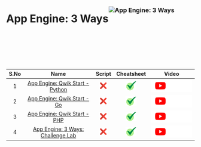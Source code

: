 [cross]: /assets/cross.jpg
[tick]: /assets/tick.jpg

### <img src="https://cdn.qwiklabs.com/%2Fus%2B9SsjBJvNFaAG9KABofDumpomMuhFAIJrP23UqIE%3D" alt="App Engine: 3 Ways" title="App Engine: 3 Ways" align="right" height="160" width="230"/>

# App Engine: 3 Ways

<br>
<br>
<br>
<br>
<br>


| S.No | Name | Script | Cheatsheet | Video |
| :--: | :--: | :----: | :--------: | :---: |
| 1 | [App Engine: Qwik Start - Python](https://www.cloudskillsboost.google/course_templates/671/labs/461532) | [![cross][cross]]() | [![tick][tick]](../../Labs/Cheatsheets/GSP067/CHEATSHEET.md) | <a href=""> <picture> <source media="(prefers-color-scheme: dark)" srcset="../../assets/yt-dark.png"> <source media="(prefers-color-scheme: light)" srcset="../../assets/yt-light.png"> <img alt="YouTube logo" src="../../assets/yt-dark.png"></picture> </a> |
| 2 | [App Engine: Qwik Start - Go](https://www.cloudskillsboost.google/course_templates/671/labs/461533) | [![cross][cross]]() | [![tick][tick]](../../Labs/Cheatsheets/GSP070/CHEATSHEET.md) | <a href=""> <picture> <source media="(prefers-color-scheme: dark)" srcset="../../assets/yt-dark.png"> <source media="(prefers-color-scheme: light)" srcset="../../assets/yt-light.png"> <img alt="YouTube logo" src="../../assets/yt-dark.png"></picture> </a> |
| 3 | [App Engine: Qwik Start - PHP](https://www.cloudskillsboost.google/course_templates/671/labs/461534) | [![cross][cross]]() | [![tick][tick]](../../Labs/Cheatsheets/GSP069/CHEATSHEET.md) | <a href=""> <picture> <source media="(prefers-color-scheme: dark)" srcset="../../assets/yt-dark.png"> <source media="(prefers-color-scheme: light)" srcset="../../assets/yt-light.png"> <img alt="YouTube logo" src="../../assets/yt-dark.png"></picture> </a> |
| 4 | [App Engine: 3 Ways: Challenge Lab](https://www.cloudskillsboost.google/course_templates/671/labs/461535) | [![cross][cross]]() | [![tick][tick]](../../Labs/Cheatsheets/ARC112/CHEATSHEET.md) | <a href=""> <picture> <source media="(prefers-color-scheme: dark)" srcset="../../assets/yt-dark.png"> <source media="(prefers-color-scheme: light)" srcset="../../assets/yt-light.png"> <img alt="YouTube logo" src="../../assets/yt-dark.png"></picture> </a> |